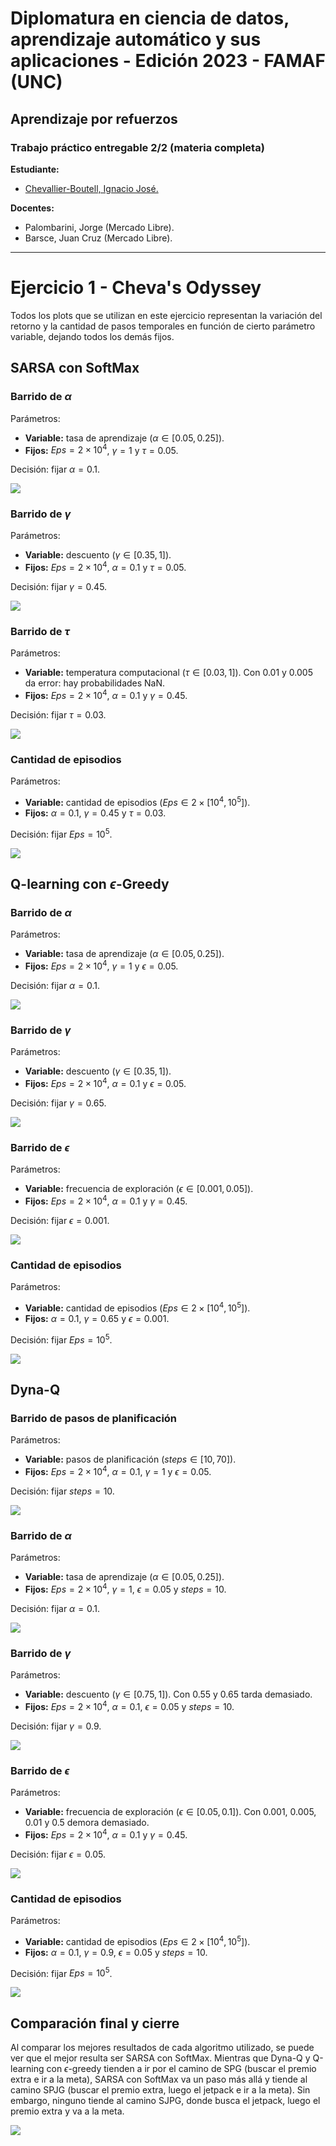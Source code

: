 # Diplomatura en ciencia de datos, aprendizaje automático y sus aplicaciones - Edición 2023 - FAMAF (UNC)

## Aprendizaje por refuerzos

### Trabajo práctico entregable 2/2 (materia completa)

**Estudiante:**
- [Chevallier-Boutell, Ignacio José.](https://www.linkedin.com/in/nachocheva/)

**Docentes:**
- Palombarini, Jorge (Mercado Libre).
- Barsce, Juan Cruz (Mercado Libre).

---
# Ejercicio 1 - Cheva's Odyssey

Todos los plots que se utilizan en este ejercicio representan la variación del retorno y la cantidad de pasos temporales en función de cierto parámetro variable, dejando todos los demás fijos.

## SARSA con SoftMax

### Barrido de $\alpha$

Parámetros:
* **Variable:** tasa de aprendizaje ($\alpha\in[0.05, 0.25]$).
* **Fijos:** $Eps=2\times10^4$, $\gamma=1$ y $\tau=0.05$.

Decisión: fijar $\alpha=0.1$.

![](Outputs/Lab2/SARSA-SoftMax/Alpha/its-1000_eps-20000_g-1_t-0.05.png)

### Barrido de $\gamma$

Parámetros:
* **Variable:** descuento ($\gamma\in[0.35, 1]$).
* **Fijos:** $Eps=2\times10^4$, $\alpha=0.1$ y $\tau=0.05$.

Decisión: fijar $\gamma=0.45$.

![](Outputs/Lab2/SARSA-SoftMax/Gamma/its-1000_eps-20000_a-0.1_t-0.05.png)

### Barrido de $\tau$

Parámetros:
* **Variable:** temperatura computacional ($\tau\in[0.03, 1]$). Con 0.01 y 0.005 da error: hay probabilidades NaN.
* **Fijos:** $Eps=2\times10^4$, $\alpha=0.1$ y $\gamma=0.45$.

Decisión: fijar $\tau=0.03$.

![](Outputs/Lab2/SARSA-SoftMax/Tau/its-1000_eps-20000_a-0.1_g-0.45.png)

### Cantidad de episodios

Parámetros:
* **Variable:** cantidad de episodios ($Eps\in2\times[10^4, 10^5]$).
* **Fijos:** $\alpha=0.1$, $\gamma=0.45$ y $\tau=0.03$.

Decisión: fijar $Eps=10^5$.

![](Outputs/Lab2/SARSA-SoftMax/Episodios/its-1000_a-0.1_g-0.45_t-0.03.png)

## Q-learning con $\epsilon$-Greedy

### Barrido de $\alpha$

Parámetros:
* **Variable:** tasa de aprendizaje ($\alpha\in[0.05, 0.25]$).
* **Fijos:** $Eps=2\times10^4$, $\gamma=1$ y $\epsilon=0.05$.

Decisión: fijar $\alpha=0.1$.

![](Outputs/Lab2/Q-learning-EpGreedy/Alpha/its-1000_eps-20000_g-1_e-0.05.png)

### Barrido de $\gamma$

Parámetros:
* **Variable:** descuento ($\gamma\in[0.35, 1]$).
* **Fijos:** $Eps=2\times10^4$, $\alpha=0.1$ y $\epsilon=0.05$.

Decisión: fijar $\gamma=0.65$.

![](Outputs/Lab2/Q-learning-EpGreedy/Gamma/its-1000_eps-20000_a-0.1_e-0.05.png)

### Barrido de $\epsilon$

Parámetros:
* **Variable:** frecuencia de exploración ($\epsilon\in[0.001, 0.05]$).
* **Fijos:** $Eps=2\times10^4$, $\alpha=0.1$ y $\gamma=0.45$.

Decisión: fijar $\epsilon=0.001$.

![](Outputs/Lab2/Q-learning-EpGreedy/Epsilon/its-1000_eps-20000_a-0.1_g-0.65.png)

### Cantidad de episodios

Parámetros:
* **Variable:** cantidad de episodios ($Eps\in2\times[10^4, 10^5]$).
* **Fijos:** $\alpha=0.1$, $\gamma=0.65$ y $\epsilon=0.001$.

Decisión: fijar $Eps=10^5$.

![](Outputs/Lab2/Q-learning-EpGreedy/Episodios/its-1000_a-0.1_g-0.65_e-0.001.png)

## Dyna-Q

### Barrido de pasos de planificación

Parámetros:
* **Variable:** pasos de planificación ($steps\in[10, 70]$).
* **Fijos:** $Eps=2\times10^4$, $\alpha=0.1$, $\gamma=1$ y $\epsilon=0.05$.

Decisión: fijar $steps=10$.

![](Outputs/Lab2/Dyna-Q/Steps/its-1000_eps-20000_a-0.1_g-1_e-0.05.png)

### Barrido de $\alpha$

Parámetros:
* **Variable:** tasa de aprendizaje ($\alpha\in[0.05, 0.25]$).
* **Fijos:** $Eps=2\times10^4$, $\gamma=1$, $\epsilon=0.05$ y $steps=10$.

Decisión: fijar $\alpha=0.1$.

![](Outputs/Lab2/Dyna-Q/Alpha/its-1000_eps-20000_g-1_e-0.05_s-10.png)

### Barrido de $\gamma$

Parámetros:
* **Variable:** descuento ($\gamma\in[0.75, 1]$). Con 0.55 y 0.65 tarda demasiado.
* **Fijos:** $Eps=2\times10^4$, $\alpha=0.1$, $\epsilon=0.05$ y $steps=10$.

Decisión: fijar $\gamma=0.9$.

![](Outputs/Lab2/Dyna-Q/Gamma/its-1000_eps-20000_a-0.1_e-0.05_s-10.png)

### Barrido de $\epsilon$

Parámetros:
* **Variable:** frecuencia de exploración ($\epsilon\in[0.05, 0.1]$). Con 0.001, 0.005, 0.01 y 0.5 demora demasiado.
* **Fijos:** $Eps=2\times10^4$, $\alpha=0.1$ y $\gamma=0.45$.

Decisión: fijar $\epsilon=0.05$.

![](Outputs/Lab2/Dyna-Q/Epsilon/its-1000_eps-20000_a-0.1_g-0.9_s-10.png)

### Cantidad de episodios

Parámetros:
* **Variable:** cantidad de episodios ($Eps\in2\times[10^4, 10^5]$).
* **Fijos:** $\alpha=0.1$, $\gamma=0.9$, $\epsilon=0.05$ y $steps=10$.

Decisión: fijar $Eps=10^5$.

![](Outputs/Lab2/Dyna-Q/Episodios/its-1000_a-0.1_g-0.9_e-0.05_s-10.png)

## Comparación final y cierre

Al comparar los mejores resultados de cada algoritmo utilizado, se puede ver que el mejor resulta ser SARSA con SoftMax. Mientras que Dyna-Q y Q-learning con $\epsilon$-greedy tienden a ir por el camino de SPG (buscar el premio extra e ir a la meta), SARSA con SoftMax va un paso más allá y tiende al camino SPJG (buscar el premio extra, luego el jetpack e ir a la meta). Sin embargo, ninguno tiende al camino SJPG, donde busca el jetpack, luego el premio extra y va a la meta.

![](Outputs/Lab2/Ej_1_ComparacionFinal.png)